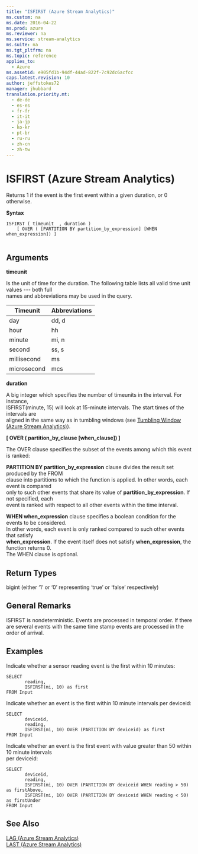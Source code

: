 ```yaml
---
title: "ISFIRST (Azure Stream Analytics)"
ms.custom: na
ms.date: 2016-04-22
ms.prod: azure
ms.reviewer: na
ms.service: stream-analytics
ms.suite: na
ms.tgt_pltfrm: na
ms.topic: reference
applies_to: 
  - Azure
ms.assetid: e905fd1b-94df-44ad-822f-7c92dc6acfcc
caps.latest.revision: 10
author: jeffstokes72
manager: jhubbard
translation.priority.mt: 
  - de-de
  - es-es
  - fr-fr
  - it-it
  - ja-jp
  - ko-kr
  - pt-br
  - ru-ru
  - zh-cn
  - zh-tw
---
```

# ISFIRST (Azure Stream Analytics)
  Returns 1 if the event is the first event within a given duration, or 0 otherwise.  
  
 **Syntax**  
  
```  
ISFIRST ( timeunit  , duration )   
    [ OVER ( [PARTITION BY partition_by_expression] [WHEN when_expression]) ]  
  
```  
  
## Arguments  
 **timeunit**  
  
 Is the unit of time for the duration. The following table lists all valid time unit values --- both full  
names and abbreviations may be used in the query.  
  
|Timeunit|Abbreviations|  
|--------------|-------------------|  
|day|dd, d|  
|hour|hh|  
|minute|mi, n|  
|second|ss, s|  
|millisecond|ms|  
|microsecond|mcs|  
  
 **duration**  
  
 A big integer which specifies the number of timeunits in the interval. For instance,  
ISFIRST(minute, 15) will look at 15-minute intervals. The start times of the intervals are  
aligned in the same way as in tumbling windows (see [Tumbling Window &#40;Azure Stream Analytics&#41;](../query-ref/Tumbling-Window--Azure-Stream-Analytics-.md)).  
  
 **[ OVER ( partition_by_clause [when_clause]) ]**  
  
 The OVER clause specifies the subset of the events among which this event is ranked:  
  
 **PARTITION BY partition_by_expression** clause divides the result set produced by the FROM  
clause into partitions to which the function is applied. In other words, each event is compared  
only to such other events that share its value of **partition_by_expression**. If not specified, each  
event is ranked with respect to all other events within the time interval.  
  
 **WHEN when_expression** clause specifies a boolean condition for the events to be considered.  
In other words, each event is only ranked compared to such other events that satisfy  
**when_expression**. If the event itself does not satisfy **when_expression**, the function returns 0.  
The WHEN clause is optional.  
  
## Return Types  
 bigint (either ‘1’ or ‘0’ representing ‘true’ or ‘false’ respectively)  
  
## General Remarks  
 ISFIRST is nondeterministic. Events are processed in temporal order. If there are several events with the same time stamp events are processed in the order of arrival.  
  
## Examples  
 Indicate whether a sensor reading event is the first within 10 minutes:  
  
```  
SELECT  
       reading,  
       ISFIRST(mi, 10) as first  
FROM Input  
```  
  
 Indicate whether an event is the first within 10 minute intervals per deviceid:  
  
```  
SELECT  
       deviceid,  
       reading,  
       ISFIRST(mi, 10) OVER (PARTITION BY deviceid) as first  
FROM Input  
```  
  
 Indicate whether an event is the first event with value greater than 50 within 10 minute intervals  
per deviceid:  
  
```  
SELECT  
       deviceid,  
       reading,  
       ISFIRST(mi, 10) OVER (PARTITION BY deviceid WHEN reading > 50) as firstAbove,  
       ISFIRST(mi, 10) OVER (PARTITION BY deviceid WHEN reading < 50) as firstUnder  
FROM Input  
```  
  
## See Also  
 [LAG &#40;Azure Stream Analytics&#41;](../query-ref/LAG--Azure-Stream-Analytics-.md)   
 [LAST &#40;Azure Stream Analytics&#41;](../query-ref/LAST--Azure-Stream-Analytics-.md)  
  
  